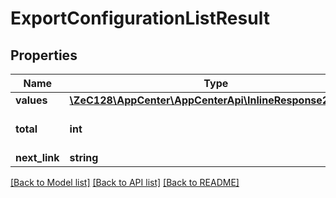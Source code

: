 # ExportConfigurationListResult

## Properties
Name | Type | Description | Notes
------------ | ------------- | ------------- | -------------
**values** | [**\ZeC128\AppCenter\AppCenterApi\InlineResponse20039[]**](InlineResponse20039.md) |  | 
**total** | **int** | the total count of exports | [optional] 
**next_link** | **string** |  | [optional] 

[[Back to Model list]](../README.md#documentation-for-models) [[Back to API list]](../README.md#documentation-for-api-endpoints) [[Back to README]](../README.md)


